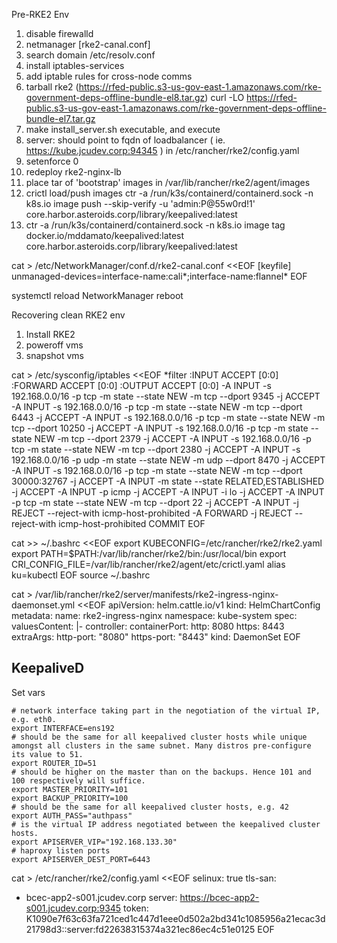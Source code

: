 Pre-RKE2 Env
1. disable firewalld
2. netmanager [rke2-canal.conf] 
3. search domain /etc/resolv.conf
4. install iptables-services
5. add iptable rules for cross-node comms
5. tarball rke2 (https://rfed-public.s3-us-gov-east-1.amazonaws.com/rke-government-deps-offline-bundle-el8.tar.gz)
curl -LO https://rfed-public.s3-us-gov-east-1.amazonaws.com/rke-government-deps-offline-bundle-el7.tar.gz
6. make install_server.sh executable, and execute
7. server: should point to fqdn of loadbalancer ( ie. https://kube.jcudev.corp:94345 ) in /etc/rancher/rke2/config.yaml
8. setenforce 0
9. redeploy rke2-nginx-lb
10. place tar of 'bootstrap' images in /var/lib/rancher/rke2/agent/images
11. crictl load/push images  ctr -a /run/k3s/containerd/containerd.sock -n k8s.io image push --skip-verify -u 'admin:P@55w0rd!1' core.harbor.asteroids.corp/library/keepalived:latest
12. ctr -a /run/k3s/containerd/containerd.sock -n k8s.io image tag docker.io/mddamato/keepalived:latest core.harbor.asteroids.corp/library/keepalived:latest

cat > /etc/NetworkManager/conf.d/rke2-canal.conf <<EOF
[keyfile]
unmanaged-devices=interface-name:cali*;interface-name:flannel*
EOF

systemctl reload NetworkManager
reboot

Recovering clean RKE2 env
1. Install RKE2
2. poweroff vms
3. snapshot vms


cat > /etc/sysconfig/iptables <<EOF
*filter
:INPUT ACCEPT [0:0]
:FORWARD ACCEPT [0:0]
:OUTPUT ACCEPT [0:0]
-A INPUT -s 192.168.0.0/16 -p tcp -m state --state NEW -m tcp --dport 9345 -j ACCEPT
-A INPUT -s 192.168.0.0/16 -p tcp -m state --state NEW -m tcp --dport 6443 -j ACCEPT
-A INPUT -s 192.168.0.0/16 -p tcp -m state --state NEW -m tcp --dport 10250 -j ACCEPT
-A INPUT -s 192.168.0.0/16 -p tcp -m state --state NEW -m tcp --dport 2379 -j ACCEPT
-A INPUT -s 192.168.0.0/16 -p tcp -m state --state NEW -m tcp --dport 2380 -j ACCEPT
-A INPUT -s 192.168.0.0/16 -p udp -m state --state NEW -m udp --dport 8470 -j ACCEPT
-A INPUT -s 192.168.0.0/16 -p tcp -m state --state NEW -m tcp --dport 30000:32767 -j ACCEPT
-A INPUT -m state --state RELATED,ESTABLISHED -j ACCEPT
-A INPUT -p icmp -j ACCEPT
-A INPUT -i lo -j ACCEPT
-A INPUT -p tcp -m state --state NEW -m tcp --dport 22 -j ACCEPT
-A INPUT -j REJECT --reject-with icmp-host-prohibited
-A FORWARD -j REJECT --reject-with icmp-host-prohibited
COMMIT
EOF


cat >> ~/.bashrc <<EOF
export KUBECONFIG=/etc/rancher/rke2/rke2.yaml
export PATH=$PATH:/var/lib/rancher/rke2/bin:/usr/local/bin
export CRI_CONFIG_FILE=/var/lib/rancher/rke2/agent/etc/crictl.yaml
alias ku=kubectl
EOF
source ~/.bashrc

cat > /var/lib/rancher/rke2/server/manifests/rke2-ingress-nginx-daemonset.yml <<EOF
apiVersion: helm.cattle.io/v1
kind: HelmChartConfig
metadata:
  name: rke2-ingress-nginx
  namespace: kube-system
spec:
  valuesContent: |-
    controller:
      containerPort:
        http: 8080
        https: 8443
      extraArgs:
        http-port: "8080"
        https-port: "8443"
      kind: DaemonSet
EOF

## KeepaliveD
Set vars
```shell
# network interface taking part in the negotiation of the virtual IP, e.g. eth0.
export INTERFACE=ens192
# should be the same for all keepalived cluster hosts while unique amongst all clusters in the same subnet. Many distros pre-configure its value to 51.
export ROUTER_ID=51
# should be higher on the master than on the backups. Hence 101 and 100 respectively will suffice.
export MASTER_PRIORITY=101
export BACKUP_PRIORITY=100
# should be the same for all keepalived cluster hosts, e.g. 42
export AUTH_PASS="authpass"
# is the virtual IP address negotiated between the keepalived cluster hosts.
export APISERVER_VIP="192.168.133.30"
# haproxy listen ports
export APISERVER_DEST_PORT=6443
```


cat > /etc/rancher/rke2/config.yaml <<EOF
selinux: true
tls-san:
- bcec-app2-s001.jcudev.corp
server: https://bcec-app2-s001.jcudev.corp:9345
token: K1090e7f63c63fa721ced1c447d1eee0d502a2bd341c1085956a21ecac3d21798d3::server:fd22638315374a321ec86ec4c51e0125
EOF